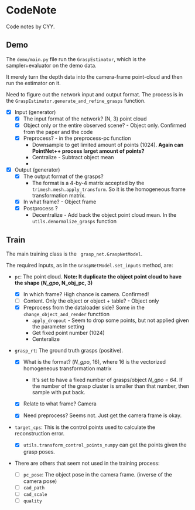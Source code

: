# CodeNote

Code notes by CYY. 



## Demo

The ```demo/main.py``` file run the ```GraspEstimator```, which is the sampler+evaluator on the demo data.

It merely turn the depth data into the camera-frame point-cloud and then run the estimator on it. 

Need to figure out the network input and output format. The process is in the ```GraspEstimator.generate_and_refine_grasps``` function.

- [x] Input (generator)
  - [x] The input format of the network? (N, 3) point cloud
  - [x] Object only or the entire observed scene? - Object only. Confirmed from the paper and the code
  - [x] Preprocess? - in the preprocess-pc function
    - Downsample to get limited amount of points (1024). **Again can PointNet++  process larget amount of points?**
    - Centralize - Subtract object mean
    - 
- [x] Output (generator)
  - [x] The output format of the grasps?
    - The format is a 4-by-4 matrix accepted by the ```trimesh.mesh.apply_transform```. So it is the homogeneous frame transformation matrix.
  - [x] In what frame? - Object frame
  - [x] Postprocess ? 
    - Decentralize - Add back the object point cloud mean. In the ```utils.denormalize_grasps``` function



## Train

The main training class is the ``` grasp_net.GraspNetModel```. 

The required inputs, as in the ```GraspNetModel.set_inputs``` method, are:

- ```pc```: The point cloud. **Note: It duplicate the object point cloud to have the shape (*N_gpo*, N_obj_pc, 3)**
  - [x] In which frame? High chance is camera. Confirmed!
  - [ ] Content. Only the object or object + table? - Object only
  - [x] Preprocess from the dataloader side? Some in the ```change_object_and_render``` functtion
    - ```apply_dropout``` - Seem to drop some points, but not applied given the parameter setting
    - Get fixed point number (1024)
    - Centeralize 
  
- ```grasp_rt```: The ground truth grasps (positive).
  - [x] What is the format?  (*N_gpo*, 16), where 16 is the vectorized homogeneous transformation matrix
    -  It's set to have a fixed number of grasps/object *N_gpo = 64*. If the number of the grasp cluster is smaller than that number, then sample with put back.
  - [x] Relate to what frame? Camera
  
  - [x] Need preprocess?  Seems not. Just get the camera frame is okay.
  
- ```target_cps```: This is the control points used to calculate the reconstruction error.
  - [x] ```utils.transform_control_points_numpy``` can get the points given the grasp poses.
  
- There are others that seem not used in the training process:

  - [ ] ```pc_pose```: The object pose in the camera frame. (inverse of the camera pose)
  - [ ] ```cad_path```
  - [ ] ```cad_scale```
  - [ ] ```quality```